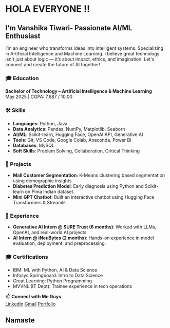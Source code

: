 
# HOLA EVERYONE !! 
## I'm Vanshika Tiwari- Passionate AI/ML Enthusiast 
I’m an engineer who transforms ideas into intelligent systems. Specializing in Artificial Intelligence and Machine Learning. I believe great technology isn't just about logic — it’s about impact, ethics, and imagination. Let's connect and create the future of AI together!

### 🎓 Education

**Bachelor of Technology – Artificial Intelligence & Machine Learning**  
 May 2025 | CGPA: 7.687 / 10.00


### 🛠️ Skills

- **Languages**: Python, Java  
- **Data Analytics**: Pandas, NumPy, Matplotlib, Seaborn  
- **AI/ML**: Scikit-learn, Hugging Face, OpenAI API, Generative AI  
- **Tools**: Git, VS Code, Google Colab, Anaconda, Power BI  
- **Databases**: MySQL  
- **Soft Skills**: Problem Solving, Collaboration, Critical Thinking


### 📌 Projects

- **Mall Customer Segmentation**: K-Means clustering based segmentation using demographic insights.
- **Diabetes Prediction Model**: Early diagnosis using Python and Scikit-learn on Pima Indian dataset.
- **Mini GPT Chatbot**: Built an interactive chatbot using Hugging Face Transformers & Streamlit.

### 🧠 Experience

- **Generative AI Intern @ SURE Trust (6 months)**: Worked with LLMs, OpenAI, and real-world AI projects.
- **AI Intern @ iNeuBytes (2 months)**: Hands-on experience in model evaluation, deployment, and preprocessing.

### 🎓 Certifications

- IBM: ML with Python, AI & Data Science  
- Infosys Springboard: Intro to Data Science  
- Great Learning: Python Programming  
- MVVNL (IT Dept): Trainee experience in tech operations

📫 **Connect with Me Guys**    
 [LinkedIn](https://www.linkedin.com/in/vanshika-tiwari-AIML/)
 [Gmail](tiwarivanshika55@gmail.com)
 [Portfolio](https://vanshika.lovable.app)  
 

 ## Namaste 





